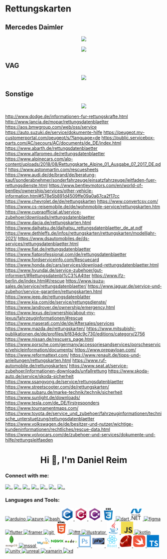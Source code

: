 # Rettungskarten


## Mercedes Daimler


<p align="center">
  <a href="http://rk.mb-qr.com/de/240/" target="_blank">
    <img src="https://img.shields.io/badge/Mercedes-black?style=for-the-badge&logo=appveyor" height=35>
  </a>
</p>

<p align="center">
  <a href="http://rk.mb-qr.com/de/240/" target="_blank">
    <img src="https://img.shields.io/badge/Maybach-blue?style=for-the-badge&logo=appveyor" height=35>
  </a>
</p>



## VAG

<p align="center">
  <a href="http://rk.mb-qr.com/de/240/" target="_blank">
    <img src="https://img.shields.io/badge/Maybach-blue?style=for-the-badge&logo=appveyor" height=35>
  </a>
</p>



## Sonstige

<p align="center">
  <a href="http://www.chrysler.de/informationen-fur-rettungskrafte.html" target="_blank">
    <img src="https://img.shields.io/badge/Chrysler-blue?style=for-the-badge&logo=appveyor" height=35>
  </a>
</p>


http://www.dodge.de/informationen-fur-rettungskrafte.html
http://www.lancia.de/mopar/rettungsdatenblaetter
https://aos.bmwgroup.com/web/oss/service
https://auto.suzuki.de/service/dokumente-hilfe
https://peugeot.my-customerportal.com/peugeot/s/?language=de
https://public.servicebox-parts.com/AC/secours/AC/documents/de_DE/index.html
https://www.abarth.de/rettungsdatenblaetter
https://www.alfaromeo.de/rettungsdatenblaetter
https://www.alpinecars.com/alp-content/uploads/2018/08/Rettungskarte_Alpine_01_Ausgabe_07_2017_DE.pdf
https://www.astonmartin.com/rescuesheets
https://www.audi.de/de/brand/de/beratung-kauf/sonderabnehmer/sonderfahrzeuge/einsatzfahrzeuge/leitfaden-fuer-rettungsdienste.html
https://www.bentleymotors.com/en/world-of-bentley/ownership/services/other-vehicle-information.html#578e5b891d4509ffe09a0a67ca2f17cc
https://www.chevrolet.de/de/rettungskarten
https://www.convertcsv.com/
https://www.cs-reisemobile.de/de/wohnmobile-service/rettungskarten.htm
https://www.cupraofficial.at/service-zubehoer/downloads/rettungsdatenblaetter
https://www.dacia.de/rettungskarten.html
https://www.daihatsu.de/daihatsu_rettungsdatenblaetter_de_at.pdf
https://www.dethleffs.de/infos/rettungskarten/rettungskarten/modelljahr-2021/
https://www.dsautomobiles.de/ds-services/rettungsdatenblaetter.html
https://www.fiat.de/rettungsdatenblaetter
https://www.fiatprofessional.com/de/rettungsdatenblaetter
https://www.fordserviceinfo.com/Rescuecard
https://www.honda.de/cars/services/download-rettungsdatenblaetter.html
https://www.hyundai.de/service-zubehoer/gut-informiert/#Rettungsdatenbl%C3%A4tter
https://www.ifz-berlin.de/index.html#/rescue
https://www.isuzu-sales.de/service/rettungsdatenblaetter/
https://www.jaguar.de/service-und-zubehor/service-garantien/rettungskarten.html
https://www.jeep.de/rettungsdatenblatter
https://www.kia.com/de/service/rettungsdienste/
https://www.landrover.de/ownership/emergency.html
https://www.lexus.de/ownership/about-my-lexus/fahrzeuginformationen/#rescue
https://www.maserati.com/de/de/Aftersales/services
https://www.mazda.de/rettungskarten/
https://www.mitsubishi-publikationen.de/de/profiles/bf834dc9c730/editions/category/2756
https://www.nissan.de/rescuers_page.html
https://www.porsche.com/germany/accessoriesandservices/porscheservice/vehicleinformation/documents/
https://www.prepayloan.com/
https://www.reformattext.com/
https://www.renault.de/tipps-und-anleitungen/rettungskarten.html
https://www.ruf-automobile.de/rettungskarten/
https://www.seat.at/service-zubehoer/informationen-downloads/unfallrettung
https://www.skoda-auto.de/service/skoda-sicherheit
https://www.ssangyong.de/service/rettungsdatenblaetter
https://www.streetscooter.com/de/rettungskarten/
https://www.subaru.de/marke-technik/technik/sicherheit
https://www.sunlight.de/downloads/
https://www.tesla.com/de_DE/firstresponders
https://www.tournamentmaps.com/
https://www.toyota.de/service_und_zubehoer/fahrzeuginformationen/technische_unterstuetzung/rettungsdatenblaetter
https://www.volkswagen.de/de/besitzer-und-nutzer/wichtige-kundeninformationen/rechtliches/rescue-data.html
https://www.volvocars.com/de/zubehoer-und-services/dokumente-und-hilfe/rettungsleitfaeden


















<h1 align="center">Hi 👋, I'm Daniel Reim</h1>
<h3 align="left">Connect with me:</h3>
<p align="left">
<a href="https://codepen.io/.." target="blank"><img align="center" src="https://raw.githubusercontent.com/rahuldkjain/github-profile-readme-generator/master/src/images/icons/Social/codepen.svg" alt=".." height="30" width="40" /></a>
<a href="https://twitter.com/.." target="blank"><img align="center" src="https://raw.githubusercontent.com/rahuldkjain/github-profile-readme-generator/master/src/images/icons/Social/twitter.svg" alt=".." height="30" width="40" /></a>
<a href="https://linkedin.com/in/.." target="blank"><img align="center" src="https://raw.githubusercontent.com/rahuldkjain/github-profile-readme-generator/master/src/images/icons/Social/linked-in-alt.svg" alt=".." height="30" width="40" /></a>
<a href="https://stackoverflow.com/users/.." target="blank"><img align="center" src="https://raw.githubusercontent.com/rahuldkjain/github-profile-readme-generator/master/src/images/icons/Social/stack-overflow.svg" alt=".." height="30" width="40" /></a>
<a href="https://instagram.com/.." target="blank"><img align="center" src="https://raw.githubusercontent.com/rahuldkjain/github-profile-readme-generator/master/src/images/icons/Social/instagram.svg" alt=".." height="30" width="40" /></a>
<a href="https://www.youtube.com/c/.." target="blank"><img align="center" src="https://raw.githubusercontent.com/rahuldkjain/github-profile-readme-generator/master/src/images/icons/Social/youtube.svg" alt=".." height="30" width="40" /></a>
<a href="https://discord.gg/.." target="blank"><img align="center" src="https://raw.githubusercontent.com/rahuldkjain/github-profile-readme-generator/master/src/images/icons/Social/discord.svg" alt=".." height="30" width="40" /></a>
</p>

<h3 align="left">Languages and Tools:</h3>
<p align="left"> <a href="https://www.arduino.cc/" target="_blank" rel="noreferrer"> <img src="https://cdn.worldvectorlogo.com/logos/arduino-1.svg" alt="arduino" width="40" height="40"/> </a> <a href="https://azure.microsoft.com/en-in/" target="_blank" rel="noreferrer"> <img src="https://www.vectorlogo.zone/logos/microsoft_azure/microsoft_azure-icon.svg" alt="azure" width="40" height="40"/> </a> <a href="https://www.gnu.org/software/bash/" target="_blank" rel="noreferrer"> <img src="https://www.vectorlogo.zone/logos/gnu_bash/gnu_bash-icon.svg" alt="bash" width="40" height="40"/> </a> <a href="https://www.cprogramming.com/" target="_blank" rel="noreferrer"> <img src="https://raw.githubusercontent.com/devicons/devicon/master/icons/c/c-original.svg" alt="c" width="40" height="40"/> </a> <a href="https://www.w3schools.com/cpp/" target="_blank" rel="noreferrer"> <img src="https://raw.githubusercontent.com/devicons/devicon/master/icons/cplusplus/cplusplus-original.svg" alt="cplusplus" width="40" height="40"/> </a> <a href="https://www.w3schools.com/cs/" target="_blank" rel="noreferrer"> <img src="https://raw.githubusercontent.com/devicons/devicon/master/icons/csharp/csharp-original.svg" alt="csharp" width="40" height="40"/> </a> <a href="https://www.w3schools.com/css/" target="_blank" rel="noreferrer"> <img src="https://raw.githubusercontent.com/devicons/devicon/master/icons/css3/css3-original-wordmark.svg" alt="css3" width="40" height="40"/> </a> <a href="https://dart.dev" target="_blank" rel="noreferrer"> <img src="https://www.vectorlogo.zone/logos/dartlang/dartlang-icon.svg" alt="dart" width="40" height="40"/> </a> <a href="https://dotnet.microsoft.com/" target="_blank" rel="noreferrer"> <img src="https://raw.githubusercontent.com/devicons/devicon/master/icons/dot-net/dot-net-original-wordmark.svg" alt="dotnet" width="40" height="40"/> </a> <a href="https://www.figma.com/" target="_blank" rel="noreferrer"> <img src="https://www.vectorlogo.zone/logos/figma/figma-icon.svg" alt="figma" width="40" height="40"/> </a> <a href="https://flutter.dev" target="_blank" rel="noreferrer"> <img src="https://www.vectorlogo.zone/logos/flutterio/flutterio-icon.svg" alt="flutter" width="40" height="40"/> </a> <a href="https://www.framer.com/" target="_blank" rel="noreferrer"> <img src="https://www.vectorlogo.zone/logos/framer/framer-icon.svg" alt="framer" width="40" height="40"/> </a> <a href="https://git-scm.com/" target="_blank" rel="noreferrer"> <img src="https://www.vectorlogo.zone/logos/git-scm/git-scm-icon.svg" alt="git" width="40" height="40"/> </a> <a href="https://www.w3.org/html/" target="_blank" rel="noreferrer"> <img src="https://raw.githubusercontent.com/devicons/devicon/master/icons/html5/html5-original-wordmark.svg" alt="html5" width="40" height="40"/> </a> <a href="https://ifttt.com/" target="_blank" rel="noreferrer"> <img src="https://www.vectorlogo.zone/logos/ifttt/ifttt-ar21.svg" alt="ifttt" width="40" height="40"/> </a> <a href="https://www.adobe.com/in/products/illustrator.html" target="_blank" rel="noreferrer"> <img src="https://www.vectorlogo.zone/logos/adobe_illustrator/adobe_illustrator-icon.svg" alt="illustrator" width="40" height="40"/> </a> <a href="https://www.java.com" target="_blank" rel="noreferrer"> <img src="https://raw.githubusercontent.com/devicons/devicon/master/icons/java/java-original.svg" alt="java" width="40" height="40"/> </a> <a href="https://developer.mozilla.org/en-US/docs/Web/JavaScript" target="_blank" rel="noreferrer"> <img src="https://raw.githubusercontent.com/devicons/devicon/master/icons/javascript/javascript-original.svg" alt="javascript" width="40" height="40"/> </a> <a href="https://kotlinlang.org" target="_blank" rel="noreferrer"> <img src="https://www.vectorlogo.zone/logos/kotlinlang/kotlinlang-icon.svg" alt="kotlin" width="40" height="40"/> </a> <a href="https://www.mongodb.com/" target="_blank" rel="noreferrer"> <img src="https://raw.githubusercontent.com/devicons/devicon/master/icons/mongodb/mongodb-original-wordmark.svg" alt="mongodb" width="40" height="40"/> </a> <a href="https://www.microsoft.com/en-us/sql-server" target="_blank" rel="noreferrer"> <img src="https://www.svgrepo.com/show/303229/microsoft-sql-server-logo.svg" alt="mssql" width="40" height="40"/> </a> <a href="https://www.mysql.com/" target="_blank" rel="noreferrer"> <img src="https://raw.githubusercontent.com/devicons/devicon/master/icons/mysql/mysql-original-wordmark.svg" alt="mysql" width="40" height="40"/> </a> <a href="https://www.nginx.com" target="_blank" rel="noreferrer"> <img src="https://raw.githubusercontent.com/devicons/devicon/master/icons/nginx/nginx-original.svg" alt="nginx" width="40" height="40"/> </a> <a href="https://nodejs.org" target="_blank" rel="noreferrer"> <img src="https://raw.githubusercontent.com/devicons/devicon/master/icons/nodejs/nodejs-original-wordmark.svg" alt="nodejs" width="40" height="40"/> </a> <a href="https://www.photoshop.com/en" target="_blank" rel="noreferrer"> <img src="https://raw.githubusercontent.com/devicons/devicon/master/icons/photoshop/photoshop-line.svg" alt="photoshop" width="40" height="40"/> </a> <a href="https://www.php.net" target="_blank" rel="noreferrer"> <img src="https://raw.githubusercontent.com/devicons/devicon/master/icons/php/php-original.svg" alt="php" width="40" height="40"/> </a> <a href="https://reactjs.org/" target="_blank" rel="noreferrer"> <img src="https://raw.githubusercontent.com/devicons/devicon/master/icons/react/react-original-wordmark.svg" alt="react" width="40" height="40"/> </a> <a href="https://www.ruby-lang.org/en/" target="_blank" rel="noreferrer"> <img src="https://raw.githubusercontent.com/devicons/devicon/master/icons/ruby/ruby-original.svg" alt="ruby" width="40" height="40"/> </a> <a href="https://developer.apple.com/swift/" target="_blank" rel="noreferrer"> <img src="https://raw.githubusercontent.com/devicons/devicon/master/icons/swift/swift-original.svg" alt="swift" width="40" height="40"/> </a> <a href="https://www.typescriptlang.org/" target="_blank" rel="noreferrer"> <img src="https://raw.githubusercontent.com/devicons/devicon/master/icons/typescript/typescript-original.svg" alt="typescript" width="40" height="40"/> </a> <a href="https://unity.com/" target="_blank" rel="noreferrer"> <img src="https://www.vectorlogo.zone/logos/unity3d/unity3d-icon.svg" alt="unity" width="40" height="40"/> </a> <a href="https://unrealengine.com/" target="_blank" rel="noreferrer"> <img src="https://raw.githubusercontent.com/kenangundogan/fontisto/036b7eca71aab1bef8e6a0518f7329f13ed62f6b/icons/svg/brand/unreal-engine.svg" alt="unreal" width="40" height="40"/> </a> <a href="https://dotnet.microsoft.com/apps/xamarin" target="_blank" rel="noreferrer"> <img src="https://raw.githubusercontent.com/detain/svg-logos/780f25886640cef088af994181646db2f6b1a3f8/svg/xamarin.svg" alt="xamarin" width="40" height="40"/> </a> <a href="https://www.adobe.com/products/xd.html" target="_blank" rel="noreferrer"> <img src="https://cdn.worldvectorlogo.com/logos/adobe-xd.svg" alt="xd" width="40" height="40"/> </a> </p>
